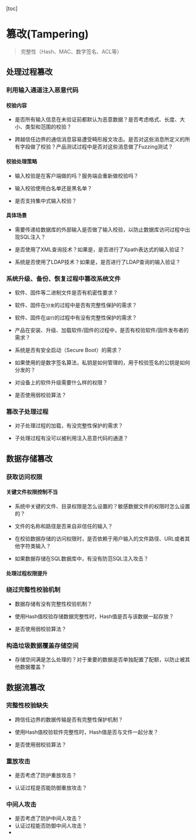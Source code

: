 [toc]

# 篡改(Tampering)

> 完整性（Hash、MAC、数字签名、ACL等）

## 处理过程篡改

### 利用输入通道注入恶意代码

#### 校验内容

- 是否所有输入信息在未验证前都默认为恶意数据？是否考虑格式、长度、大小、类型和范围的校验？

- 跨越信任边界的通信消息容易遭受畸形报文攻击。是否对这些消息所定义的所有字段做了校验？产品测试过程中是否对这些消息做了Fuzzing测试？

#### 校验处理策略

- 输入校验是在客户端做的吗？服务端会重新做校验吗？

- 输入校验使用白名单还是黑名单？

- 是否支持集中式输入校验？

#### 具体场景

- 需要传递给数据库的外部输入是否做了输入校验，以防止数据库访问过程中出现SQL注入？

- 是否使用了XML查询技术？如果是，是否进行了Xpath表达式的输入验证？

- 系统是否使用了LDAP技术？如果是，是否进行了LDAP查询的输入验证？

### 系统升级、备份、恢复过程中篡改系统文件

- 软件、固件等二进制文件是否有机密性要求？

- 软件、固件在`分发`的过程中是否有完整性保护的需求？

- 软件、固件在`运行`的过程中有没有完整性保护的需求？

- 产品在安装、升级、加载软件/固件的过程中，是否有校验软件/固件发布者的需求？

- 系统是否有安全启动（Secure Boot）的需求？

- 如果使用的是数字签名算法，私钥是如何管理的，用于校验签名的公钥是如何分发的？

- 对设备上的软件升级需要什么样的权限？

- 是否使用弱校验算法？

### 篡改子处理过程

- 对子处理过程的加载，有没完整性保护的需求？

- 子处理过程有没可以被利用注入恶意代码的通道？

## 数据存储篡改

### 获取访问权限

#### 关键文件权限控制不当

- 系统中关键的文件、目录权限是怎么设置的？敏感数据文件的权限时怎么设置的？

- 文件的名称和路径是否来自非信任的输入？

- 在校验数据存储的访问权限时，是否依赖于用户输入的文件路径、URL或者其他字符类输入？

- 如果数据存储在SQL数据库中，有没有防范SQL注入攻击？

#### 处理过程权限提升

### 绕过完整性校验机制

- 数据存储有没有完整性校验机制？

- 使用Hash值校验存储数据完整性时，Hash值是否与该数据一起存放？

- 是否使用弱校验算法？

### 构造垃圾数据覆盖存储空间

- 存储空间满是怎么处理的？对于重要的数据是否单独配置了配额，以防止被其他数据覆盖？

## 数据流篡改

### 完整性校验缺失

- 跨信任边界的数据传输是否有完整性保护机制？

- 使用Hash值校验软件完整性时，Hash值是否与文件一起分发？

- 是否使用弱校验算法？

### 重放攻击

- 是否考虑了防护重放攻击？

- 认证过程是否能防御重放攻击？

### 中间人攻击

- 是否考虑了防护中间人攻击？
- 认证过程能否防御中间人攻击？
- 